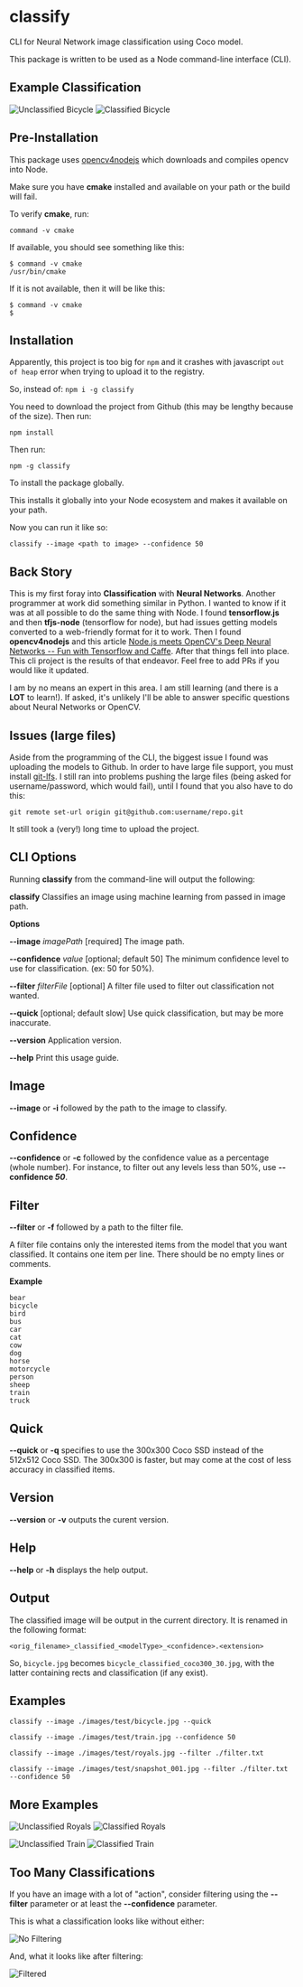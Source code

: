# classify
CLI for Neural Network image classification using Coco model.

This package is written to be used as a Node command-line interface (CLI).

## Example Classification
![Unclassified Bicycle](https://github.com/hawkeye64/classify/blob/master/images/test/bicycle.jpg?raw=true)
![Classified Bicycle](https://github.com/hawkeye64/classify/blob/master/images/results/bicycle_classified_coco300_30.jpg?raw=true)


## Pre-Installation
This package uses [opencv4nodejs](https://github.com/justadudewhohacks/opencv4nodejs/tree/master/examples) which downloads and compiles opencv into Node.

Make sure you have **cmake** installed and available on your path or the build will fail.

To verify **cmake**, run:

```command -v cmake```

If available, you should see something like this:

```
$ command -v cmake
/usr/bin/cmake
```
If it is not available, then it will be like this:

```
$ command -v cmake
$
```

## Installation
Apparently, this project is too big for `npm` and it crashes with javascript `out of heap` error when trying to upload it to the registry.

So, instead of:
```npm i -g classify```

You need to download the project from Github (this may be lengthy because of the size). Then run:

```npm install```

Then run:

```npm -g classify```

To install the package globally.

This installs it globally into your Node ecosystem and makes it available on your path.

Now you can run it like so:

```classify --image <path to image> --confidence 50```

## Back Story
This is my first foray into **Classification** with **Neural Networks**. Another programmer at work did something similar in Python. I wanted to know if it was at all possible to do the same thing with Node. I found **tensorflow.js** and then **tfjs-node** (tensorflow for node), but had issues getting models converted to a web-friendly format for it to work. Then I found **opencv4nodejs** and this article [Node.js meets OpenCV's Deep Neural Networks -- Fun with Tensorflow and Caffe](https://medium.com/@muehler.v/node-js-meets-opencvs-deep-neural-networks-fun-with-tensorflow-and-caffe-ff8d52a0f072). After that things fell into place. This cli project is the results of that endeavor. Feel free to add PRs if you would like it updated.

I am by no means an expert in this area. I am still learning (and there is a **LOT** to learn!). If asked, it's unlikely I'll be able to answer specific questions about Neural Networks or OpenCV.

## Issues (large files)
Aside from the programming of the CLI, the biggest issue I found was uploading the models to Github. In order to have large file support, you must install [git-lfs](https://git-lfs.github.com/). I still ran into problems pushing the large files (being asked for username/password, which would fail), until I found that you also have to do this:
```
git remote set-url origin git@github.com:username/repo.git
```
It still took a (very!) long time to upload the project.

## CLI Options
Running **classify** from the command-line will output the following:

**classify**
Classifies an image using machine learning from passed in image path.

**Options**

**--image** _imagePath_ [required] The image path.

  **--confidence** _value_ [optional; default 50] The minimum confidence level to use for classification. (ex: 50 for 50%).

  **--filter** _filterFile_ [optional] A filter file used to filter out classification not wanted.

  **--quick** [optional; default slow] Use quick classification, but may be more inaccurate.

  **--version** Application version.

  **--help** Print this usage guide.

## Image
**--image** or **-i** followed by the path to the image to classify.

## Confidence
**--confidence** or **-c** followed by the confidence value as a percentage (whole number). For instance, to filter out any levels less than 50%, use **--confidence _50_**.

## Filter
**--filter** or **-f** followed by a path to the filter file. 

A filter file contains only the interested items from the model that you want classified. It contains one item per line. There should be no empty lines or comments.

**Example**
```
bear
bicycle
bird
bus
car
cat
cow
dog
horse
motorcycle
person
sheep
train
truck
```
## Quick
**--quick** or **-q** specifies to use the 300x300 Coco SSD instead of the 512x512 Coco SSD. The 300x300 is faster, but may come at the cost of less accuracy in classified items.

## Version
**--version** or **-v** outputs the curent version.

## Help
**--help** or **-h** displays the help output.

## Output
The classified image will be output in the current directory. It is renamed in the following format:

`<orig_filename>_classified_<modelType>_<confidence>.<extension>`

So, `bicycle.jpg` becomes `bicycle_classified_coco300_30.jpg`, with the latter containing rects and classification (if any exist).

## Examples

`classify --image ./images/test/bicycle.jpg --quick`

`classify --image ./images/test/train.jpg --confidence 50`

`classify --image ./images/test/royals.jpg --filter ./filter.txt`

`classify --image ./images/test/snapshot_001.jpg --filter ./filter.txt --confidence 50`


## More Examples
![Unclassified Royals](https://github.com/hawkeye64/classify/blob/master/images/test/royals.jpg?raw=true)
![Classified Royals](https://github.com/hawkeye64/classify/blob/master/images/results/royals_classified_coco512_30.jpg?raw=true)

![Unclassified Train](https://github.com/hawkeye64/classify/blob/master/images/test/train.jpg?raw=true)
![Classified Train](https://github.com/hawkeye64/classify/blob/master/images/results/train_classified_coco512_50.jpg?raw=true)


## Too Many Classifications
If you have an image with a lot of "action", consider filtering using the **--filter** parameter or at least the **--confidence** parameter.

This is what a classification looks like without either:

![No Filtering](https://github.com/hawkeye64/classify/blob/master/images/results/snapshot_001_classified_coco512_0.jpg?raw=true)


And, what it looks like after filtering:

![Filtered](https://github.com/hawkeye64/classify/blob/master/images/results/snapshot_001_classified_coco512_30.jpg?raw=true)
